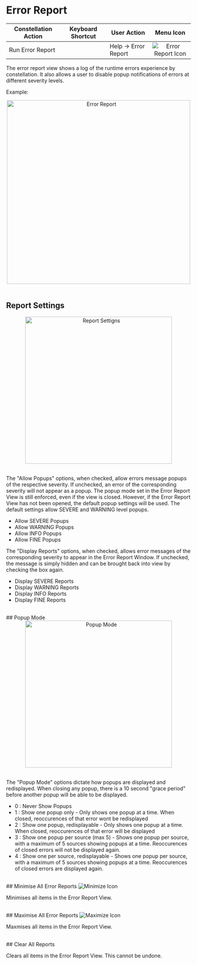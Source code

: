 # Error Report

<table class="table table-striped">
<thead>
<tr class="header">
<th>Constellation Action</th>
<th>Keyboard Shortcut</th>
<th>User Action</th>
<th style="text-align: center;">Menu Icon</th>
</tr>
</thead>
<tbody>
<tr class="odd">
<td>Run Error Report</td>
<td></td>
<td>Help -&gt; Error Report</td>
<td style="text-align: center;"><img src="../ext/docs/CoreErrorReportView/src/au/gov/asd/tac/constellation/views/errorreport/resources/error-report-default.png" alt="Error Report Icon" /></td>
</tr>
</tbody>
</table>

The error report view shows a log of the runtime errors experience by 
constellation. It also allows a user to disable popup notifications of errors 
at different severity levels.

Example:
<br />
<div style="text-align: center">
    <img height=500 src="../ext/docs/CoreErrorReportView/src/au/gov/asd/tac/constellation/views/errorreport/resources/errorReport.png" alt="Error Report" />
</div>
<br />

## Report Settings
<div style="text-align: center">
    <img width=400 src="../ext/docs/CoreErrorReportView/src/au/gov/asd/tac/constellation/views/errorreport/resources/ReportSettings.png" alt="Report Settigns" />
</div>
<br />

The "Allow Popups" options, when checked, allow errors message popups of the 
respective severity. If unchecked, an error of the corresponding severity will 
not appear as a popup.
The popup mode set in the Error Report View 
is still enforced, even if the view is closed. However, if the Error Report View 
has not been opened, the default popup settings will be used. The default 
settings allow SEVERE and WARNING level popups.

- Allow SEVERE Popups
- Allow WARNING Popups
- Allow INFO Popups
- Allow FINE Popups

The "Display Reports" options, when checked, allows error messages of the 
corresponding severity to appear in the Error Report Window. If unchecked, 
the message is simply hidden and can be brought back into view by checking the 
box again.

- Display SEVERE Reports
- Display WARNING Reports
- Display INFO Reports
- Display FINE Reports

<br />
## Popup Mode
<div style="text-align: center">
    <img width=400 src="../ext/docs/CoreErrorReportView/src/au/gov/asd/tac/constellation/views/errorreport/resources/PopupMode.png" alt="Popup Mode" />
</div>
<br />

The "Popup Mode" options dictate how popups are displayed and redisplayed.
When closing any popup, there is a 10 second "grace period" before another 
popup will be able to be displayed. 

- 0 : Never Show Popups
- 1 : Show one popup only - Only shows one popup at a time. When closed, reoccurences of that error wont be redisplayed
- 2 : Show one popup, redisplayable - Only shows one popup at a time. When closed, reoccurences of that error will be displayed
- 3 : Show one popup per source (max 5) - Shows one popup per source, with a maximum of 5 sources showing popups at a time. Reoccurences of closed errors will not be displayed again.
- 4 : Show one per source, redisplayable - Shows one popup per source, with a maximum of 5 sources showing popups at a time. Reoccurences of closed errors are displayed again.

<br />
## Minimise All Error Reports

<img src="../ext/docs/CoreErrorReportView/src/au/gov/asd/tac/constellation/views/errorreport/resources/minimize.png" alt="Minimize Icon" />

Minimises all items in the Error Report View.

<br />
## Maximise All Error Reports

<img src="../ext/docs/CoreErrorReportView/src/au/gov/asd/tac/constellation/views/errorreport/resources/maximize.png" alt="Maximize Icon" />

Maxmises all items in the Error Report View.

<br />
## Clear All Reports

Clears all items in the Error Report View. This cannot be undone.
